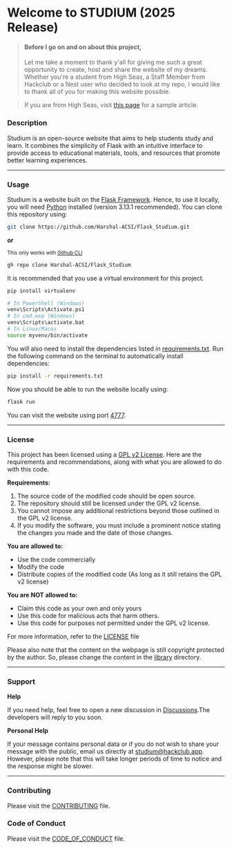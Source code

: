 # Welcome to STUDIUM (2025 Release)

> #### Before I go on and on about this project,
> Let me take a moment to thank y'all for giving me such a great opportunity to create,
> host and share the website of my dreams.
> Whether you're a student from High Seas,
> a Staff Member from Hackclub or a Nest user who decided to look at my repo,
> I would like to thank all of you for making this website possible.

> If you are from High Seas, visit [this page](https://studium.hackclub.app/chemistry/inorganic_chemistry/atoms) for a sample article.

### Description

Studium is an open-source website that aims to help students study and learn.
It combines the simplicity of Flask with an intuitive interface to provide
access to educational materials, tools, and resources that promote better learning experiences.

---
### Usage

Studium is a website built on the [Flask Framework](https://github.com/Harshal-ACSI/Flask_Studium/tree/master/library).
Hence, to use it locally, you will need [Python](https://www.python.org/downloads/release/python-3131/) installed 
(version 3.13.1 recommended).
You can clone this repository using:

```bash
git clone https://github.com/Harshal-ACSI/Flask_Studium.git
```

**or**

<sub>This only works with [Github CLI](https://cli.github.com/)</sub>

```bash
gh repo clone Harshal-ACSI/Flask_Studium
```

It is recommended that you use a virtual environment for this project.

```bash
pip install virtualenv

# In PowerShell (Windows)
venv\Scripts\Activate.ps1
# In cmd.exe (Windows)
venv\Scripts\activate.bat
# In Linux/Macos
source myvenv/bin/activate
```

You will also need to install the dependencies listed in [requirements.txt](../requirements.txt).
Run the following command on the terminal to automatically install dependencies:

```bash
pip install -r requirements.txt
```

Now you should be able to run the website locally using:
```bash
flask run
```
You can visit the website using port [4777](http://127.0.0.1:47777/).

---
### License

This project has been licensed using a [GPL v2 License](https://www.gnu.org/licenses/old-licenses/gpl-2.0.html).
Here are the requirements and recommendations, along with what you are allowed to do with this code.

**Requirements:**

1. The source code of the modified code should be open source.
2. The repository should still be licensed under the GPL v2 license.
3. You cannot impose any additional restrictions beyond those outlined in the GPL v2 license.
4. If you modify the software, you must include a prominent notice stating the changes you made and the date of those
   changes.

**You are allowed to:**

- Use the code commercially
- Modify the code
- Distribute copies of the modified code (As long as it still retains the GPL v2 license)

**You are NOT allowed to:**

- Claim this code as your own and only yours
- Use this code for malicious acts that harm others.
- Use this code for purposes not permitted under the GPL v2 license.

For more information, refer to the [LICENSE](https://github.com/Harshal-ACSI/Flask_Studium/blob/master/LICENSE) file

Please also note that the content on the webpage is still copyright protected by the author.
So, please change the content in the [library](https://github.com/Harshal-ACSI//tree/master/library) directory.

---
### Support

**Help**

If you need help, feel free to open a new discussion
in [Discussions](https://github.com/Harshal-ACSI/Flask_Studium/discussions/categories/help).The developers will reply
to you soon.

**Personal Help**

If your message contains personal data or if you do not wish to share your message with the public,
email us directly at <a href="mailto: studium@hackclub.app">studium@hackclub.app</a>.
However, please note that this will take longer periods of time to notice and the response might be slower.

---
### Contributing

Please visit the [CONTRIBUTING](CONTRIBUTING.md) file.

### Code of Conduct
 Please visit the [CODE_OF_CONDUCT](CODE_OF_CONDUCT.md) file.
